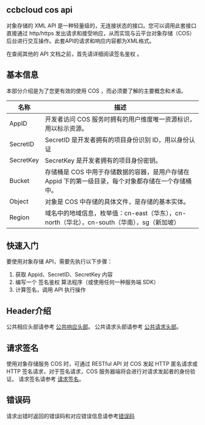 ## ccbcloud cos api

对象存储的 XML API 是一种轻量级的，无连接状态的接口。您可以调用此套接口直接通过 http/https 发出请求和接受响应，从而实现与云平台对象存储（COS）后台进行交互操作。此套API的请求和响应内容都为XML格式。

在查阅其他的 API 文档之前，首先请详细阅读签名鉴权 。

## 基本信息

本部分介绍是为了您更有效的使用 COS ，而必须要了解的主要概念和术语。

| 名称          | 描述                                       |
| ----------- | ---------------------------------------- |
| AppID | 开发者访问 COS 服务时拥有的用户维度唯一资源标识，用以标示资源。       |
| SecretID    | SecretID 是开发者拥有的项目身份识别 ID，用以身份认证         |
| SecretKey   | SecretKey 是开发者拥有的项目身份密钥。                 |
| Bucket      | 存储桶是 COS 中用于存储数据的容器，是用户存储在 Appid 下的第一级目录，每个对象都存储在一个存储桶中。 |
| Object      | 对象是 COS 中存储的具体文件，是存储的基本实体。               |
| Region      | 域名中的地域信息，枚举值：cn-east（华东），cn-north（华北），cn-south（华南），sg（新加坡） |

## 快速入门

要使用对象存储 API，需要先执行以下步骤：

1. 获取 Appid、SecretID、SecretKey 内容
2. 编写一个 签名鉴权 算法程序（或使用任何一种服务端 SDK）
3. 计算签名，调用 API 执行操作

## Header介绍
公共相应头部请参考 [公共响应头部](https://github.com/ccbcloud/cos-api/blob/master/%E5%85%AC%E5%85%B1%E5%93%8D%E5%BA%94%E5%A4%B4%E9%83%A8.md)。
公共请求头部请参考 [公共请求头部](https://github.com/ccbcloud/cos-api/blob/master/%E5%85%AC%E5%85%B1%E8%AF%B7%E6%B1%82%E5%A4%B4%E9%83%A8.md)。

## 请求签名
使用对象存储服务 COS 时，可通过 RESTful API 对 COS 发起 HTTP 匿名请求或 HTTP 签名请求，对于签名请求，COS 服务器端将会进行对请求发起者的身份验证。
请求签名请参考 [请求签名](https://github.com/ccbcloud/cos-api/blob/master/%E8%AF%B7%E6%B1%82%E7%AD%BE%E5%90%8D.md)。


## 错误码
请求出错时返回的错误码和对应错误信息请参考[错误码](https://github.com/ccbcloud/cos-api/blob/master/%E9%94%99%E8%AF%AF%E7%A0%81.md)